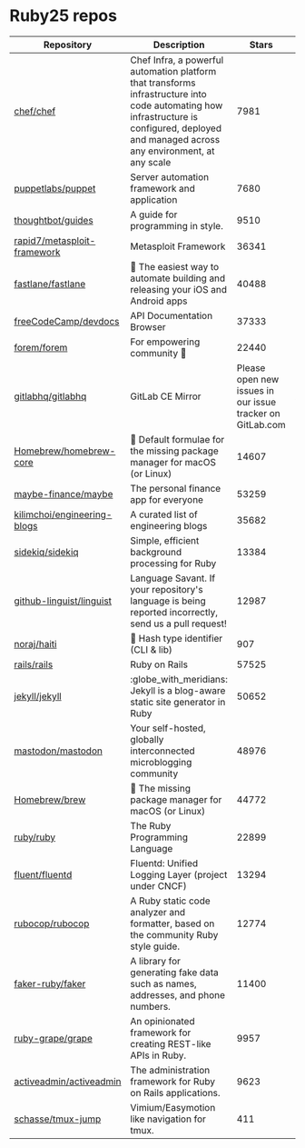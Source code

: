 # Ruby25 repos

| Repository                                                                    | Description                                                                                                                                                                                | Stars                                                     |       |
| ----------------------------------------------------------------------------- | ------------------------------------------------------------------------------------------------------------------------------------------------------------------------------------------ | --------------------------------------------------------- | ----- |
| [chef/chef](https://github.com/chef/chef)                                     | Chef Infra, a powerful automation platform that transforms infrastructure into code automating how infrastructure is configured, deployed and managed across any environment, at any scale | 7981                                                      |       |
| [puppetlabs/puppet](https://github.com/puppetlabs/puppet)                     | Server automation framework and application                                                                                                                                                | 7680                                                      |       |
| [thoughtbot/guides](https://github.com/thoughtbot/guides)                     | A guide for programming in style.                                                                                                                                                          | 9510                                                      |       |
| [rapid7/metasploit-framework](https://github.com/rapid7/metasploit-framework) | Metasploit Framework                                                                                                                                                                       | 36341                                                     |       |
| [fastlane/fastlane](https://github.com/fastlane/fastlane)                     | 🚀 The easiest way to automate building and releasing your iOS and Android apps                                                                                                            | 40488                                                     |       |
| [freeCodeCamp/devdocs](https://github.com/freeCodeCamp/devdocs)               | API Documentation Browser                                                                                                                                                                  | 37333                                                     |       |
| [forem/forem](https://github.com/forem/forem)                                 | For empowering community 🌱                                                                                                                                                                | 22440                                                     |       |
| [gitlabhq/gitlabhq](https://github.com/gitlabhq/gitlabhq)                     | GitLab CE Mirror                                                                                                                                                                           | Please open new issues in our issue tracker on GitLab.com | 24089 |
| [Homebrew/homebrew-core](https://github.com/Homebrew/homebrew-core)           | 🍻 Default formulae for the missing package manager for macOS (or Linux)                                                                                                                   | 14607                                                     |       |
| [maybe-finance/maybe](https://github.com/maybe-finance/maybe)                 | The personal finance app for everyone                                                                                                                                                      | 53259                                                     |       |
| [kilimchoi/engineering-blogs](https://github.com/kilimchoi/engineering-blogs) | A curated list of engineering blogs                                                                                                                                                        | 35682                                                     |       |
| [sidekiq/sidekiq](https://github.com/sidekiq/sidekiq)                         | Simple, efficient background processing for Ruby                                                                                                                                           | 13384                                                     |       |
| [github-linguist/linguist](https://github.com/github-linguist/linguist)       | Language Savant. If your repository's language is being reported incorrectly, send us a pull request!                                                                                      | 12987                                                     |       |
| [noraj/haiti](https://github.com/noraj/haiti)                                 | :key: Hash type identifier (CLI & lib)                                                                                                                                                     | 907                                                       |       |
| [rails/rails](https://github.com/rails/rails)                                 | Ruby on Rails                                                                                                                                                                              | 57525                                                     |       |
| [jekyll/jekyll](https://github.com/jekyll/jekyll)                             | :globe\_with\_meridians: Jekyll is a blog-aware static site generator in Ruby                                                                                                              | 50652                                                     |       |
| [mastodon/mastodon](https://github.com/mastodon/mastodon)                     | Your self-hosted, globally interconnected microblogging community                                                                                                                          | 48976                                                     |       |
| [Homebrew/brew](https://github.com/Homebrew/brew)                             | 🍺 The missing package manager for macOS (or Linux)                                                                                                                                        | 44772                                                     |       |
| [ruby/ruby](https://github.com/ruby/ruby)                                     | The Ruby Programming Language                                                                                                                                                              | 22899                                                     |       |
| [fluent/fluentd](https://github.com/fluent/fluentd)                           | Fluentd: Unified Logging Layer (project under CNCF)                                                                                                                                        | 13294                                                     |       |
| [rubocop/rubocop](https://github.com/rubocop/rubocop)                         | A Ruby static code analyzer and formatter, based on the community Ruby style guide.                                                                                                        | 12774                                                     |       |
| [faker-ruby/faker](https://github.com/faker-ruby/faker)                       | A library for generating fake data such as names, addresses, and phone numbers.                                                                                                            | 11400                                                     |       |
| [ruby-grape/grape](https://github.com/ruby-grape/grape)                       | An opinionated framework for creating REST-like APIs in Ruby.                                                                                                                              | 9957                                                      |       |
| [activeadmin/activeadmin](https://github.com/activeadmin/activeadmin)         | The administration framework for Ruby on Rails applications.                                                                                                                               | 9623                                                      |       |
| [schasse/tmux-jump](https://github.com/schasse/tmux-jump)                     | Vimium/Easymotion like navigation for tmux.                                                                                                                                                | 411                                                       |       |
